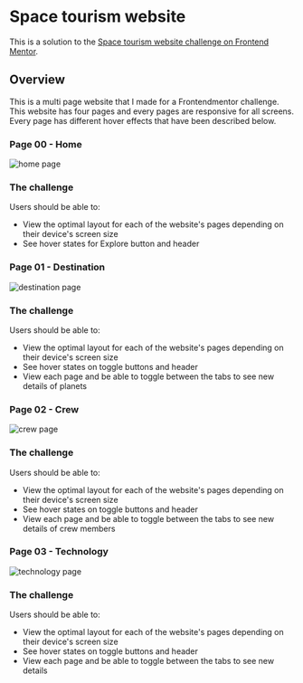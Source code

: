 # Space tourism website

This is a solution to the [Space tourism website challenge on Frontend Mentor](https://www.frontendmentor.io/challenges/space-tourism-multipage-website-gRWj1URZ3).

## Overview

This is a multi page website that I made for a Frontendmentor challenge. This website has four pages and every pages are responsive for all screens. Every page has different hover effects that have been described below.

### Page 00 - Home

![home page](https://i.ibb.co/gZbKKrd/Fire-Shot-Capture-014-Frontend-Mentor-Space-tourism-website-Ishan-Sanjaya-127-0-0-1.png)


### The challenge

Users should be able to:

- View the optimal layout for each of the website's pages depending on their device's screen size
- See hover states for Explore button and header



### Page 01 - Destination

![destination page](https://i.ibb.co/XYgrpNV/Fire-Shot-Capture-015-Frontend-Mentor-Space-tourism-website-Ishan-Sanjaya-127-0-0-1.png)


### The challenge

Users should be able to:

- View the optimal layout for each of the website's pages depending on their device's screen size
- See hover states on toggle buttons and header
- View each page and be able to toggle between the tabs to see new details of planets


### Page 02 - Crew

![crew page](https://i.ibb.co/FX0SnRb/Fire-Shot-Capture-016-Frontend-Mentor-Space-tourism-website-Ishan-Sanjaya-127-0-0-1.png)


### The challenge

Users should be able to:

- View the optimal layout for each of the website's pages depending on their device's screen size
- See hover states on toggle buttons and header
- View each page and be able to toggle between the tabs to see new details of crew members




### Page 03 - Technology

![technology page](https://i.ibb.co/KjQnZQK/Fire-Shot-Capture-017-Frontend-Mentor-Space-tourism-website-Ishan-Sanjaya-127-0-0-1.png)


### The challenge

Users should be able to:

- View the optimal layout for each of the website's pages depending on their device's screen size
- See hover states on toggle buttons and header
- View each page and be able to toggle between the tabs to see new details
